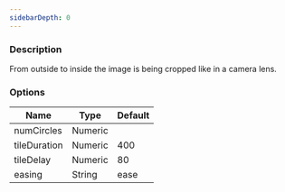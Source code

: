 ```yaml
---
sidebarDepth: 0
---
```


### Description

From outside to inside the image is being cropped like in a camera lens.

### Options

| Name         | Type    | Default |
| ------------ | ------- | ------- |
| numCircles   | Numeric |         |
| tileDuration | Numeric | 400     |
| tileDelay    | Numeric | 80      |
| easing       | String  | ease    |

